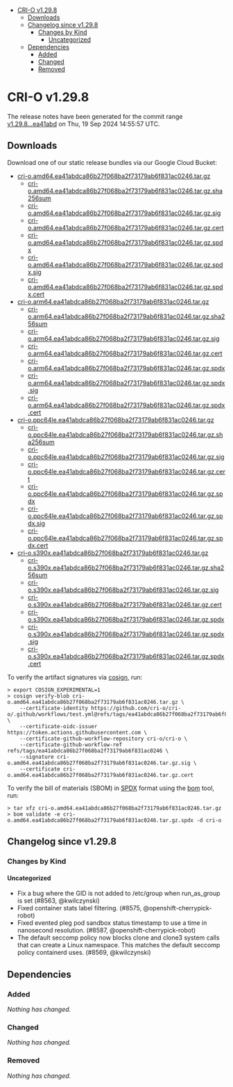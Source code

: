 - [CRI-O v1.29.8](#cri-o-v1298)
  - [Downloads](#downloads)
  - [Changelog since v1.29.8](#changelog-since-v1298)
    - [Changes by Kind](#changes-by-kind)
      - [Uncategorized](#uncategorized)
  - [Dependencies](#dependencies)
    - [Added](#added)
    - [Changed](#changed)
    - [Removed](#removed)

# CRI-O v1.29.8

The release notes have been generated for the commit range
[v1.29.8...ea41abd](https://github.com/cri-o/cri-o/compare/v1.29.8...v1.29.8) on Thu, 19 Sep 2024 14:55:57 UTC.

## Downloads

Download one of our static release bundles via our Google Cloud Bucket:

- [cri-o.amd64.ea41abdca86b27f068ba2f73179ab6f831ac0246.tar.gz](https://storage.googleapis.com/cri-o/artifacts/cri-o.amd64.ea41abdca86b27f068ba2f73179ab6f831ac0246.tar.gz)
  - [cri-o.amd64.ea41abdca86b27f068ba2f73179ab6f831ac0246.tar.gz.sha256sum](https://storage.googleapis.com/cri-o/artifacts/cri-o.amd64.ea41abdca86b27f068ba2f73179ab6f831ac0246.tar.gz.sha256sum)
  - [cri-o.amd64.ea41abdca86b27f068ba2f73179ab6f831ac0246.tar.gz.sig](https://storage.googleapis.com/cri-o/artifacts/cri-o.amd64.ea41abdca86b27f068ba2f73179ab6f831ac0246.tar.gz.sig)
  - [cri-o.amd64.ea41abdca86b27f068ba2f73179ab6f831ac0246.tar.gz.cert](https://storage.googleapis.com/cri-o/artifacts/cri-o.amd64.ea41abdca86b27f068ba2f73179ab6f831ac0246.tar.gz.cert)
  - [cri-o.amd64.ea41abdca86b27f068ba2f73179ab6f831ac0246.tar.gz.spdx](https://storage.googleapis.com/cri-o/artifacts/cri-o.amd64.ea41abdca86b27f068ba2f73179ab6f831ac0246.tar.gz.spdx)
  - [cri-o.amd64.ea41abdca86b27f068ba2f73179ab6f831ac0246.tar.gz.spdx.sig](https://storage.googleapis.com/cri-o/artifacts/cri-o.amd64.ea41abdca86b27f068ba2f73179ab6f831ac0246.tar.gz.spdx.sig)
  - [cri-o.amd64.ea41abdca86b27f068ba2f73179ab6f831ac0246.tar.gz.spdx.cert](https://storage.googleapis.com/cri-o/artifacts/cri-o.amd64.ea41abdca86b27f068ba2f73179ab6f831ac0246.tar.gz.spdx.cert)
- [cri-o.arm64.ea41abdca86b27f068ba2f73179ab6f831ac0246.tar.gz](https://storage.googleapis.com/cri-o/artifacts/cri-o.arm64.ea41abdca86b27f068ba2f73179ab6f831ac0246.tar.gz)
  - [cri-o.arm64.ea41abdca86b27f068ba2f73179ab6f831ac0246.tar.gz.sha256sum](https://storage.googleapis.com/cri-o/artifacts/cri-o.arm64.ea41abdca86b27f068ba2f73179ab6f831ac0246.tar.gz.sha256sum)
  - [cri-o.arm64.ea41abdca86b27f068ba2f73179ab6f831ac0246.tar.gz.sig](https://storage.googleapis.com/cri-o/artifacts/cri-o.arm64.ea41abdca86b27f068ba2f73179ab6f831ac0246.tar.gz.sig)
  - [cri-o.arm64.ea41abdca86b27f068ba2f73179ab6f831ac0246.tar.gz.cert](https://storage.googleapis.com/cri-o/artifacts/cri-o.arm64.ea41abdca86b27f068ba2f73179ab6f831ac0246.tar.gz.cert)
  - [cri-o.arm64.ea41abdca86b27f068ba2f73179ab6f831ac0246.tar.gz.spdx](https://storage.googleapis.com/cri-o/artifacts/cri-o.arm64.ea41abdca86b27f068ba2f73179ab6f831ac0246.tar.gz.spdx)
  - [cri-o.arm64.ea41abdca86b27f068ba2f73179ab6f831ac0246.tar.gz.spdx.sig](https://storage.googleapis.com/cri-o/artifacts/cri-o.arm64.ea41abdca86b27f068ba2f73179ab6f831ac0246.tar.gz.spdx.sig)
  - [cri-o.arm64.ea41abdca86b27f068ba2f73179ab6f831ac0246.tar.gz.spdx.cert](https://storage.googleapis.com/cri-o/artifacts/cri-o.arm64.ea41abdca86b27f068ba2f73179ab6f831ac0246.tar.gz.spdx.cert)
- [cri-o.ppc64le.ea41abdca86b27f068ba2f73179ab6f831ac0246.tar.gz](https://storage.googleapis.com/cri-o/artifacts/cri-o.ppc64le.ea41abdca86b27f068ba2f73179ab6f831ac0246.tar.gz)
  - [cri-o.ppc64le.ea41abdca86b27f068ba2f73179ab6f831ac0246.tar.gz.sha256sum](https://storage.googleapis.com/cri-o/artifacts/cri-o.ppc64le.ea41abdca86b27f068ba2f73179ab6f831ac0246.tar.gz.sha256sum)
  - [cri-o.ppc64le.ea41abdca86b27f068ba2f73179ab6f831ac0246.tar.gz.sig](https://storage.googleapis.com/cri-o/artifacts/cri-o.ppc64le.ea41abdca86b27f068ba2f73179ab6f831ac0246.tar.gz.sig)
  - [cri-o.ppc64le.ea41abdca86b27f068ba2f73179ab6f831ac0246.tar.gz.cert](https://storage.googleapis.com/cri-o/artifacts/cri-o.ppc64le.ea41abdca86b27f068ba2f73179ab6f831ac0246.tar.gz.cert)
  - [cri-o.ppc64le.ea41abdca86b27f068ba2f73179ab6f831ac0246.tar.gz.spdx](https://storage.googleapis.com/cri-o/artifacts/cri-o.ppc64le.ea41abdca86b27f068ba2f73179ab6f831ac0246.tar.gz.spdx)
  - [cri-o.ppc64le.ea41abdca86b27f068ba2f73179ab6f831ac0246.tar.gz.spdx.sig](https://storage.googleapis.com/cri-o/artifacts/cri-o.ppc64le.ea41abdca86b27f068ba2f73179ab6f831ac0246.tar.gz.spdx.sig)
  - [cri-o.ppc64le.ea41abdca86b27f068ba2f73179ab6f831ac0246.tar.gz.spdx.cert](https://storage.googleapis.com/cri-o/artifacts/cri-o.ppc64le.ea41abdca86b27f068ba2f73179ab6f831ac0246.tar.gz.spdx.cert)
- [cri-o.s390x.ea41abdca86b27f068ba2f73179ab6f831ac0246.tar.gz](https://storage.googleapis.com/cri-o/artifacts/cri-o.s390x.ea41abdca86b27f068ba2f73179ab6f831ac0246.tar.gz)
  - [cri-o.s390x.ea41abdca86b27f068ba2f73179ab6f831ac0246.tar.gz.sha256sum](https://storage.googleapis.com/cri-o/artifacts/cri-o.s390x.ea41abdca86b27f068ba2f73179ab6f831ac0246.tar.gz.sha256sum)
  - [cri-o.s390x.ea41abdca86b27f068ba2f73179ab6f831ac0246.tar.gz.sig](https://storage.googleapis.com/cri-o/artifacts/cri-o.s390x.ea41abdca86b27f068ba2f73179ab6f831ac0246.tar.gz.sig)
  - [cri-o.s390x.ea41abdca86b27f068ba2f73179ab6f831ac0246.tar.gz.cert](https://storage.googleapis.com/cri-o/artifacts/cri-o.s390x.ea41abdca86b27f068ba2f73179ab6f831ac0246.tar.gz.cert)
  - [cri-o.s390x.ea41abdca86b27f068ba2f73179ab6f831ac0246.tar.gz.spdx](https://storage.googleapis.com/cri-o/artifacts/cri-o.s390x.ea41abdca86b27f068ba2f73179ab6f831ac0246.tar.gz.spdx)
  - [cri-o.s390x.ea41abdca86b27f068ba2f73179ab6f831ac0246.tar.gz.spdx.sig](https://storage.googleapis.com/cri-o/artifacts/cri-o.s390x.ea41abdca86b27f068ba2f73179ab6f831ac0246.tar.gz.spdx.sig)
  - [cri-o.s390x.ea41abdca86b27f068ba2f73179ab6f831ac0246.tar.gz.spdx.cert](https://storage.googleapis.com/cri-o/artifacts/cri-o.s390x.ea41abdca86b27f068ba2f73179ab6f831ac0246.tar.gz.spdx.cert)

To verify the artifact signatures via [cosign](https://github.com/sigstore/cosign), run:

```console
> export COSIGN_EXPERIMENTAL=1
> cosign verify-blob cri-o.amd64.ea41abdca86b27f068ba2f73179ab6f831ac0246.tar.gz \
    --certificate-identity https://github.com/cri-o/cri-o/.github/workflows/test.yml@refs/tags/ea41abdca86b27f068ba2f73179ab6f831ac0246 \
    --certificate-oidc-issuer https://token.actions.githubusercontent.com \
    --certificate-github-workflow-repository cri-o/cri-o \
    --certificate-github-workflow-ref refs/tags/ea41abdca86b27f068ba2f73179ab6f831ac0246 \
    --signature cri-o.amd64.ea41abdca86b27f068ba2f73179ab6f831ac0246.tar.gz.sig \
    --certificate cri-o.amd64.ea41abdca86b27f068ba2f73179ab6f831ac0246.tar.gz.cert
```

To verify the bill of materials (SBOM) in [SPDX](https://spdx.org) format using the [bom](https://sigs.k8s.io/bom) tool, run:

```console
> tar xfz cri-o.amd64.ea41abdca86b27f068ba2f73179ab6f831ac0246.tar.gz
> bom validate -e cri-o.amd64.ea41abdca86b27f068ba2f73179ab6f831ac0246.tar.gz.spdx -d cri-o
```

## Changelog since v1.29.8

### Changes by Kind

#### Uncategorized
 - Fix a bug where the GID is not added to /etc/group when run_as_group is set (#8563, @kwilczynski)
 - Fixed container stats label filtering. (#8575, @openshift-cherrypick-robot)
 - Fixed evented pleg pod sandbox status timestamp to use a time in nanosecond resolution. (#8587, @openshift-cherrypick-robot)
 - The default seccomp policy now blocks clone and clone3 system calls that can create a Linux namespace. This matches the default seccomp policy containerd uses. (#8569, @kwilczynski)

## Dependencies

### Added
_Nothing has changed._

### Changed
_Nothing has changed._

### Removed
_Nothing has changed._
